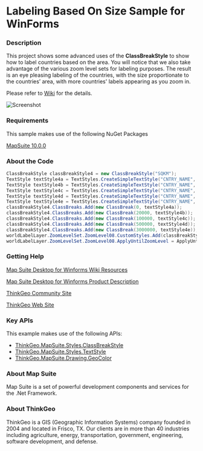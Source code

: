 # Labeling Based On Size Sample for WinForms

### Description

This project shows some advanced uses of the **ClassBreakStyle** to show how to label countries based on the area. You will notice that we also take advantage of the various zoom level sets for labeling purposes. The result is an eye pleasing labeling of the countries,  with the size proportionate to the countries’ area, with more countries' labels appearing as you zoom in.

Please refer to [Wiki](http://wiki.thinkgeo.com/wiki/map_suite_desktop_for_winforms) for the details.

![Screenshot](https://gitlab.com/thinkgeo/public/thinkgeo-desktop-maps/-/raw/support/v10/samples/winforms/LabelingBasedOnSize/ScreenShot.png)

### Requirements
This sample makes use of the following NuGet Packages

[MapSuite 10.0.0](https://www.nuget.org/packages?q=ThinkGeo)

### About the Code
```csharp
ClassBreakStyle classBreakStyle4 = new ClassBreakStyle("SQKM");
TextStyle textStyle4a = TextStyles.CreateSimpleTextStyle("CNTRY_NAME", "Arial", 9, DrawingFontStyles.Regular, GeoColor.StandardColors.Black, GeoColor.StandardColors.White, 2, 0, 0);
TextStyle textStyle4b = TextStyles.CreateSimpleTextStyle("CNTRY_NAME", "Arial", 12, DrawingFontStyles.Regular, GeoColor.StandardColors.Black, GeoColor.StandardColors.White, 2, 0, 0);
TextStyle textStyle4c = TextStyles.CreateSimpleTextStyle("CNTRY_NAME", "Arial", 14, DrawingFontStyles.Regular, GeoColor.StandardColors.Black, GeoColor.StandardColors.White, 2, 0, 0);
TextStyle textStyle4d = TextStyles.CreateSimpleTextStyle("CNTRY_NAME", "Arial", 18, DrawingFontStyles.Regular, GeoColor.StandardColors.Black, GeoColor.StandardColors.White, 2, 0, 0);
TextStyle textStyle4e = TextStyles.CreateSimpleTextStyle("CNTRY_NAME", "Arial", 22, DrawingFontStyles.Regular, GeoColor.StandardColors.Black, GeoColor.StandardColors.White, 3, 0, 0);
classBreakStyle4.ClassBreaks.Add(new ClassBreak(0, textStyle4a));
classBreakStyle4.ClassBreaks.Add(new ClassBreak(20000, textStyle4b));
classBreakStyle4.ClassBreaks.Add(new ClassBreak(100000, textStyle4c));
classBreakStyle4.ClassBreaks.Add(new ClassBreak(500000, textStyle4d));
classBreakStyle4.ClassBreaks.Add(new ClassBreak(3000000, textStyle4e));
worldLabelLayer.ZoomLevelSet.ZoomLevel08.CustomStyles.Add(classBreakStyle4);
worldLabelLayer.ZoomLevelSet.ZoomLevel08.ApplyUntilZoomLevel = ApplyUntilZoomLevel.Level20;
```
### Getting Help

[Map Suite Desktop for Winforms Wiki Resources](http://wiki.thinkgeo.com/wiki/map_suite_desktop_for_winforms)

[Map Suite Desktop for Winforms Product Description](https://thinkgeo.com/ui-controls#desktop-platforms)

[ThinkGeo Community Site](http://community.thinkgeo.com/)

[ThinkGeo Web Site](http://www.thinkgeo.com)

### Key APIs
This example makes use of the following APIs:

- [ThinkGeo.MapSuite.Styles.ClassBreakStyle](http://wiki.thinkgeo.com/wiki/api/thinkgeo.mapsuite.styles.classbreakstyle)
- [ThinkGeo.MapSuite.Styles.TextStyle](http://wiki.thinkgeo.com/wiki/api/thinkgeo.mapsuite.styles.textstyle)
- [ThinkGeo.MapSuite.Drawing.GeoColor](http://wiki.thinkgeo.com/wiki/api/thinkgeo.mapsuite.drawing.geocolor)

### About Map Suite
Map Suite is a set of powerful development components and services for the .Net Framework.

### About ThinkGeo
ThinkGeo is a GIS (Geographic Information Systems) company founded in 2004 and located in Frisco, TX. Our clients are in more than 40 industries including agriculture, energy, transportation, government, engineering, software development, and defense.
